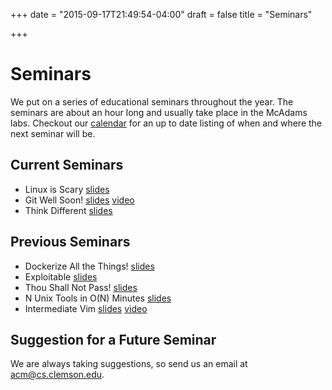 +++
date = "2015-09-17T21:49:54-04:00"
draft = false
title = "Seminars"

+++

Seminars
========

We put on a series of educational seminars throughout the year. The seminars are about an hour long and usually take place in the McAdams labs. Checkout our [calendar][] for an up to date listing of when and where the next seminar will be.

Current Seminars
----------------

- Linux is Scary [slides][linux-slides]
- Git Well Soon! [slides][git-slides] [video][git-video]
- Think Different [slides][projects-slides]

Previous Seminars
-----------------

- Dockerize All the Things! [slides][docker-slides]
- Exploitable [slides][exploitable-slides]
- Thou Shall Not Pass! [slides][firewall-slides]
- N Unix Tools in O(N) Minutes [slides][tools-slides]
- Intermediate Vim [slides][vim-slides] [video][vim-video]

Suggestion for a Future Seminar
-------------------------------

We are always taking suggestions, so send us an email at <acm@cs.clemson.edu>.

[calendar]: https://www.google.com/calendar/embed?src=aeh6j0eubfdc3atqq44g7iigu8%40group.calendar.google.com&ctz=America/New_York

[linux-slides]: http://present.protractor.ninja/?linux
[git-slides]: http://present.protractor.ninja/?git
[git-video]: https://youtu.be/FRVzpoyqsPM
[projects-slides]: http://present.protractor.ninja/?projects
[docker-slides]: http://present.protractor.ninja/?docker
[exploitable-slides]: http://present.protractor.ninja/?exploitable
[firewall-slides]: http://present.protractor.ninja/?firewall
[tools-slides]: http://present.protractor.ninja/?tools
[vim-slides]: http://present.protractor.ninja/?vim
[vim-video]: https://youtu.be/v0W7JkzQAzA
